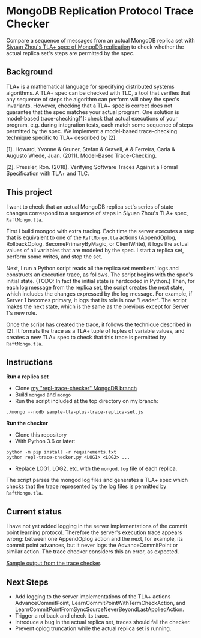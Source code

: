 # MongoDB Replication Protocol Trace Checker

Compare a sequence of messages from an actual MongoDB replica set with
[Siyuan Zhou's TLA+ spec of MongoDB replication](https://github.com/visualzhou/mongo-repl-tla)
to check whether the actual replica set's steps are permitted by the spec.

## Background

TLA+ is a mathematical language for specifying distributed systems algorithms.
A TLA+ spec can be checked with TLC, a tool that verifies that any sequence of
steps the algorithm can perform will obey the spec's invariants. However,
checking that a TLA+ spec is correct does not guarantee that the spec matches
your actual program. One solution is model-based trace-checking[1]: check that
actual executions of your program, e.g. during integration tests, each match
some sequence of steps permitted by the spec. We implement a model-based
trace-checking technique specific to TLA+ described by [2]. 

[1]. Howard, Yvonne & Gruner, Stefan & Gravell, A & Ferreira, Carla & Augusto
Wrede, Juan. (2011). Model-Based Trace-Checking.

[2]. Pressler, Ron. (2018).  Verifying Software Traces Against a Formal 
Specification with TLA+ and TLC.

## This project

I want to check that an actual MongoDB replica set's series of state changes
correspond to a sequence of steps in Siyuan Zhou's TLA+ spec, `RaftMongo.tla`.

First I build mongod with extra tracing. Each time the server executes a step
that is equivalent to one of the `RaftMongo.tla` actions (AppendOplog,
RollbackOplog, BecomePrimaryByMagic, or ClientWrite), it logs the actual values
of all variables that are modeled by the spec. I start a replica set, perform
some writes, and stop the set.

Next, I run a Python script reads all the replica set members' logs and
constructs an execution trace, as follows. The script begins with the spec's
initial state. (TODO: In fact the initial state is hardcoded in Python.)
Then, for each log message from the replica set, the script
creates the next state, which includes the changes expressed by the log
message. For example, if Server 1 becomes primary, it logs that its role is now
"Leader". The script makes the next state, which is the same as the previous
except for Server 1's new role.

Once the script has created the trace, it follows the technique described in
[2]. It formats the trace as a TLA+ tuple of tuples of variable values, and
creates a new TLA+ spec to check that this trace is permitted by
`RaftMongo.tla`. 

## Instructions

**Run a replica set**

* Clone [my "repl-trace-checker" MongoDB branch](https://github.com/ajdavis/mongo/tree/repl-trace-checker)
* Build `mongod` and `mongo`
* Run the script included at the top directory on my branch:
```
./mongo --nodb sample-tla-plus-trace-replica-set.js
```

**Run the checker**

* Clone this repository
* With Python 3.6 or later:
```
python -m pip install -r requirements.txt
python repl-trace-checker.py <LOG1> <LOG2> ...
```
* Replace LOG1, LOG2, etc. with the `mongod.log` file of each replica.

The script parses the mongod log files and generates a TLA+ spec which checks
that the trace represented by the log files is permitted by `RaftMongo.tla`.

## Current status

I have not yet added logging in the server implementations of the commit point
learning protocol. Therefore the server's execution trace appears wrong: between 
one AppendOplog action and the next, for example, its commit point advances, but 
it never logs the AdvanceCommitPoint or similar action. The trace checker 
considers this an error, as expected.

[Sample output from the trace checker](./sample-output.txt).

## Next Steps

* Add logging to the server implementations of the TLA+ actions 
  AdvanceCommitPoint, LearnCommitPointWithTermCheckAction, and 
  LearnCommitPointFromSyncSourceNeverBeyondLastAppliedAction. 
* Trigger a rollback and check its trace.
* Introduce a bug in the actual replica set, traces should fail the checker.
* Prevent oplog truncation while the actual replica set is running.
